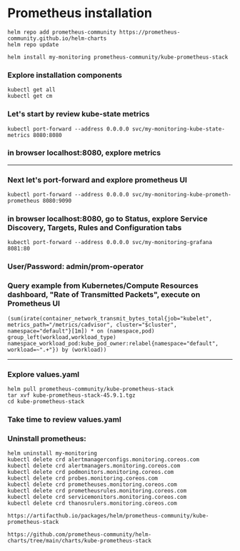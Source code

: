 # Prometheus installation
```
helm repo add prometheus-community https://prometheus-community.github.io/helm-charts
helm repo update
```
```
helm install my-monitoring prometheus-community/kube-prometheus-stack
```
### Explore installation components
```
kubectl get all
kubectl get cm
```
### Let's start by review kube-state metrics
```
kubectl port-forward --address 0.0.0.0 svc/my-monitoring-kube-state-metrics 8080:8080
```
### in browser localhost:8080, explore metrics
---
### Next let's port-forward and explore prometheus UI
```
kubectl port-forward --address 0.0.0.0 svc/my-monitoring-kube-prometh-prometheus 8080:9090
```
### in browser localhost:8080, go to Status, explore Service Discovery, Targets, Rules and Configuration tabs 


```
kubectl port-forward --address 0.0.0.0 svc/my-monitoring-grafana 8081:80
```
### User/Password: admin/prom-operator
### Query example from Kubernetes/Compute Resources dashboard, "Rate of Transmitted Packets", execute on Prometheus UI
```
(sum(irate(container_network_transmit_bytes_total{job="kubelet", metrics_path="/metrics/cadvisor", cluster="$cluster", namespace="default"}[1m]) * on (namespace,pod) group_left(workload,workload_type) namespace_workload_pod:kube_pod_owner:relabel{namespace="default", workload=~".+"}) by (workload))
```
---
### Explore values.yaml
```
helm pull prometheus-community/kube-prometheus-stack
tar xvf kube-prometheus-stack-45.9.1.tgz
cd kube-prometheus-stack
```
### Take time to review values.yaml




### Uninstall prometheus:
```
helm uninstall my-monitoring
kubectl delete crd alertmanagerconfigs.monitoring.coreos.com
kubectl delete crd alertmanagers.monitoring.coreos.com
kubectl delete crd podmonitors.monitoring.coreos.com
kubectl delete crd probes.monitoring.coreos.com
kubectl delete crd prometheuses.monitoring.coreos.com
kubectl delete crd prometheusrules.monitoring.coreos.com
kubectl delete crd servicemonitors.monitoring.coreos.com
kubectl delete crd thanosrulers.monitoring.coreos.com
```



```
https://artifacthub.io/packages/helm/prometheus-community/kube-prometheus-stack

https://github.com/prometheus-community/helm-charts/tree/main/charts/kube-prometheus-stack
```